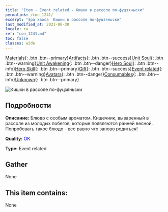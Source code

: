```yaml
---
title: "Item - Event related - Кишки в рассоле по-фуцзяньски"
permalink: /con_1241/
excerpt: "Эра хаоса  Кишки в рассоле по-фуцзяньски"
last_modified_at: 2021-06-30
locale: ru
ref: "con_1241.md"
toc: false
classes: wide
---
```

 [Materials](/ItemsRU/){: .btn .btn--primary}[Artifacts](/ItemsRU/Artifacts/){: .btn .btn--success}[Unit Soul](/ItemsRU/UnitSoul/){: .btn .btn--warning}[Unit Awakening](/ItemsRU/UnitAwakening/){: .btn .btn--danger}[Hero Soul](/ItemsRU/HeroSoul/){: .btn .btn--info}[Hero Skill](/ItemsRU/HeroSkill/){: .btn .btn--primary}[Gift](/ItemsRU/Gift/){: .btn .btn--success}[Event related](/ItemsRU/Events/){: .btn .btn--warning}[Avatars](/ItemsRU/Avatars/){: .btn .btn--danger}[Consumables](/ItemsRU/Consumables/){: .btn .btn--info}[Unknown](/ItemsRU/Unknown/){: .btn .btn--primary}

 ![Кишки в рассоле по-фуцзяньски](/images/t/i_81531331.png)

## Подробности
 **Описание:** Блюдо с особым ароматом. Кишечник, вываренный в рассоле из молодых побегов, которые появляются ранней весной. Попробовать такое блюдо - все равно что заново родиться!

 **Quality:** <span style="color: #0000CD">OK</span>

 **Type:** Event related

## Gather

  None

## This item contains:

  None

